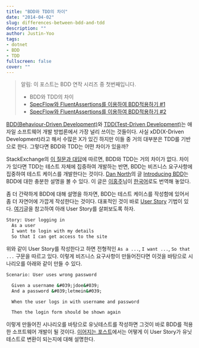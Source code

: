 ```yaml
---
title: "BDD와 TDD의 차이"
date: "2014-04-02"
slug: differences-between-bdd-and-tdd
description: ""
author: Justin-Yoo
tags:
- dotnet
- BDD
- TDD
fullscreen: false
cover: ""
---
```


> 알림: 이 포스트는 BDD 연작 시리즈 중 첫번째입니다.
> 
> - BDD와 TDD의 차이
> - [SpecFlow와 FluentAssertions를 이용하여 BDD적용하기 #1](http://blog.aliencube.org/ko/2014/04/02/applying-bdd-with-specflow-and-fluentassertions-1)
> - [SpecFlow와 FluentAssertions를 이용하여 BDD적용하기 #2](http://blog.aliencube.org/ko/2014/04/02/applying-bdd-with-specflow-and-fluentassertions-2)

[BDD(Behaviour-Driven Development)](http://en.wikipedia.org/wiki/Behavior-driven_development)와 [TDD(Test-Driven Development)](http://en.wikipedia.org/wiki/Test-driven_development)는 애자일 소프트웨어 개발 방법론에서 가장 널리 쓰이는 것들이다. 사실 xDD(X-Driven Development)라고 해서 수많은 X가 있긴 하지만 이들 중 거의 대부분은 TDD를 기반으로 한다. 그렇다면 BDD와 TDD는 어떤 차이가 있을까?

StackExchange의 [이 질문과 대답](http://programmers.stackexchange.com/questions/135218/what-is-the-difference-between-bdd-and-tdd#135246)에 따르면, BDD와 TDD는 거의 차이가 없다. 차이가 있다면 TDD는 테스트 자체에 집중하여 개발하는 반면, BDD는 비즈니스 요구사항에 집중하여 테스트 케이스를 개발한다는 것이다. [Dan North](https://twitter.com/tastapod)의 글 [Introducing BDD](http://dannorth.net/introducing-bdd/)는 BDD에 대한 충분한 설명을 볼 수 있다. 이 글은 [이홍주](http://blog.jaigurudevaom.net/)님이 [한국어](http://blog.jaigurudevaom.net/319)로도 번역해 놓았다.

좀 더 간략하게 BDD에 대해 설명을 하자면, BDD는 테스트 케이스를 작성함에 있어서 좀 더 자연어에 가깝게 작성한다는 것이다. 대표적인 것이 바로 [User Story](http://en.wikipedia.org/wiki/User_story) 기법이 있다. [여기](http://stackoverflow.com/questions/2509/what-are-the-primary-differences-between-tdd-and-bdd#2548)글을 참고하여 아래 User Story를 살펴보도록 하자.

```bat
Story: User logging in
  As a user
  I want to login with my details
  So that I can get access to the site

```

위와 같이 User Story를 작성한다고 하면 전형적인 `As a ...`, `I want ...`, `So that ...` 구문을 따르고 있다. 이렇게 비즈니스 요구사항이 만들어진다면 이것을 바탕으로 시나리오를 아래와 같이 만들 수 있다.

```bat
Scenario: User uses wrong password

  Given a username &#039;jdoe&#039;
  And a password &#039;letmein&#039;

  When the user logs in with username and password

  Then the login form should be shown again

```

이렇게 만들어진 시나리오를 바탕으로 유닛테스트를 작성하면 그것이 바로 BDD를 적용한 소프트웨어 개발이 될 것이다. [이어지는 포스트](http://blog.aliencube.org/ko/2014/04/02/applying-bdd-with-specflow-and-fluentassertions-1)에서는 어떻게 이 User Story가 유닛테스트로 변환이 되는지에 대해 설명한다.
